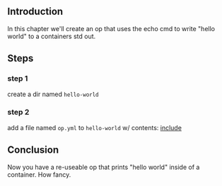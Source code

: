 ## Introduction

In this chapter we'll create an op that uses the echo cmd to write
"hello world" to a containers std out.

## Steps

### step 1

create a dir named `hello-world`

### step 2

add a file named `op.yml` to `hello-world` w/ contents:
[include](op.yml)

## Conclusion

Now you have a re-useable op that prints "hello world" inside of a
container. How fancy.
